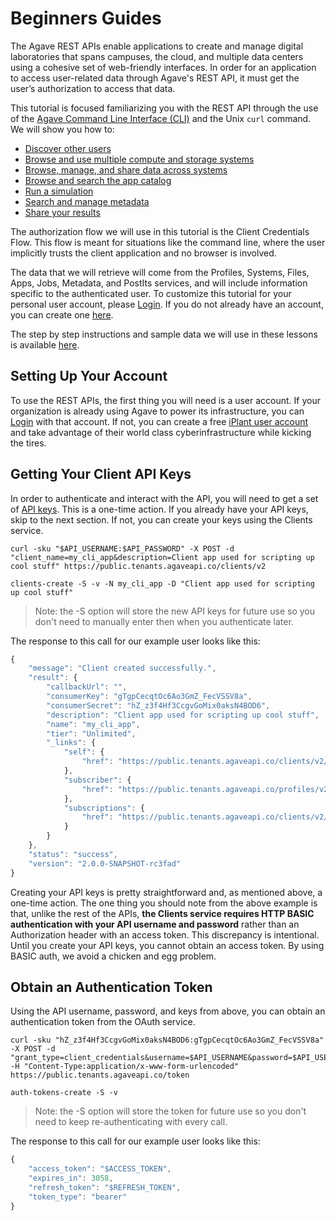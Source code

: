 # Beginners Guides

The Agave REST APIs enable applications to create and manage digital laboratories that spans campuses, the cloud, and multiple data centers using a cohesive set of web-friendly interfaces. In order for an application to access user-related data through Agave's REST API, it must get the user’s authorization to access that data.

This tutorial is focused familiarizing you with the REST API through the use of the <a href="http://preview.agaveapi.co/tools/command-line-interface/" title="Agave Command Line Interface (CLI)">Agave Command Line Interface (CLI)</a> and the Unix `curl` command. We will show you how to:

* <a href="/documentation/beginners-guides/user-discovery/" title="User Discovery">Discover other users</a>
* <a href="/documentation/beginners-guides/system-discovery/" title="System Discovery">Browse and use multiple compute and storage systems</a>
* <a href="/documentation/beginners-guides/managing-data/" title="Managing Data">Browse, manage, and share data across systems</a>
* <a href="/documentation/beginners-guides/app-discovery/" title="App Discovery">Browse and search the app catalog</a>
* <a href="/documentation/beginners-guides/running-a-simulation/" title="Running a Simulation">Run a simulation</a>
* <a href="/documentation/beginners-guides/managing-metadata/" title="Managing Metadata">Search and manage metadata</a>
* <a href="/documentation/beginners-guides/share-results/" title="Share Results">Share your results</a>

The authorization flow we will use in this tutorial is the Client Credentials Flow. This flow is meant for situations like the command line, where the user implicitly trusts the client application and no browser is involved.

The data that we will retrieve will come from the Profiles, Systems, Files, Apps, Jobs, Metadata, and PostIts services, and will include information specific to the authenticated user. To customize this tutorial for your personal user account, please <a class="federated-login" href="#" title="Login" target="_blank">Login</a>. If you do not already have an account, you can create one <a href="https://user.iplantcollaborative.org" title="iPlant User Portal" target="_blank">here</a>.

The step by step instructions and sample data we will use in these lessons is available <a href="https://bitbucket.org/taccaci/agave-beginners-guide" title="Agave Beginner's Guide" target="_blank">here</a>.

## Setting Up Your Account

To use the REST APIs, the first thing you will need is a user account. If your organization is already using Agave to power its infrastructure, you can <a class="federated-login" href="#" title="Login" target="_blank">Login</a> with that account. If not, you can create a free <a href="https://user.iplantcollaborative.org" title="iPlant User Portal" target="_blank">iPlant user account</a> and take advantage of their world class cyberinfrastructure while kicking the tires.

## Getting Your Client API Keys

In order to authenticate and interact with the API, you will need to get a set of <a href="http://agaveapi.co/client-registration" title="API Keys">API keys</a>. This is a one-time action. If you already have your API keys, skip to the next section. If not, you can create your keys using the Clients service.

```shell
curl -sku "$API_USERNAME:$API_PASSWORD" -X POST -d "client_name=my_cli_app&description=Client app used for scripting up cool stuff" https://public.tenants.agaveapi.co/clients/v2
```
```plaintext
clients-create -S -v -N my_cli_app -D "Client app used for scripting up cool stuff"
```
> Note: the -S option will store the new API keys for future use so you don't need to manually enter then when you authenticate later.


The response to this call for our example user looks like this:

```javascript
{
    "message": "Client created successfully.",
    "result": {
        "callbackUrl": "",
        "consumerKey": "gTgpCecqtOc6Ao3GmZ_FecVSSV8a",
        "consumerSecret": "hZ_z3f4Hf3CcgvGoMix0aksN4BOD6",
        "description": "Client app used for scripting up cool stuff",
        "name": "my_cli_app",
        "tier": "Unlimited",
        "_links": {
            "self": {
                "href": "https://public.tenants.agaveapi.co/clients/v2/my_cli_app"
            },
            "subscriber": {
                "href": "https://public.tenants.agaveapi.co/profiles/v2/nryan"
            },
            "subscriptions": {
                "href": "https://public.tenants.agaveapi.co/clients/v2/my_cli_app/subscriptions/"
            }
        }
    },
    "status": "success",
    "version": "2.0.0-SNAPSHOT-rc3fad"
}
```

Creating your API keys is pretty straightforward and, as mentioned above, a one-time action. The one thing you should note from the above example is that, unlike the rest of the APIs, <strong>the Clients service requires HTTP BASIC authentication with your API username and password</strong> rather than an Authorization header with an access token. This discrepancy is intentional. Until you create your API keys, you cannot obtain an access token. By using BASIC auth, we avoid a chicken and egg problem.

## Obtain an Authentication Token

Using the API username, password, and keys from above, you can obtain an authentication token from the OAuth service.

```shell
curl -sku "hZ_z3f4Hf3CcgvGoMix0aksN4BOD6:gTgpCecqtOc6Ao3GmZ_FecVSSV8a" -X POST -d "grant_type=client_credentials&username=$API_USERNAME&password=$API_USERNAME&scope=PRODUCTION" -H "Content-Type:application/x-www-form-urlencoded" https://public.tenants.agaveapi.co/token
```

```plaintext
auth-tokens-create -S -v
```
> Note: the -S option will store the token for future use so you don't need to keep re-authenticating with every call.


The response to this call for our example user looks like this:

```javascript
{
    "access_token": "$ACCESS_TOKEN",
    "expires_in": 3058,
    "refresh_token": "$REFRESH_TOKEN",
    "token_type": "bearer"
}
```
